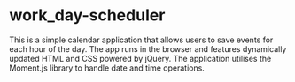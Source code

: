 # work_day-scheduler
This is a simple calendar application that allows users to save events for each hour of the day. The app runs in the browser and features dynamically updated HTML and CSS powered by jQuery.  The application utilises the Moment.js library to handle date and time operations. 
